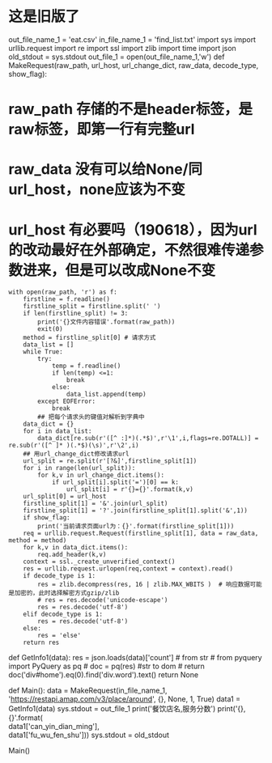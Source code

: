 # 这是旧版了

out_file_name_1 = 'eat.csv'
in_file_name_1 = 'find_list.txt'
import sys
import urllib.request
import re
import ssl
import zlib
import time
import json
old_stdout = sys.stdout
out_file_1 = open(out_file_name_1,'w')
def MakeRequest(raw_path, url_host, url_change_dict, raw_data, decode_type, show_flag):
# raw_path 存储的不是header标签，是raw标签，即第一行有完整url
# raw_data 没有可以给None/同url_host，none应该为不变
# url_host 有必要吗（190618），因为url的改动最好在外部确定，不然很难传递参数进来，但是可以改成None不变
	with open(raw_path, 'r') as f:
		firstline = f.readline()
		firstline_split = firstline.split(' ')
		if len(firstline_split) != 3:
			print('{}文件内容错误'.format(raw_path))
			exit(0)
		method = firstline_split[0] # 请求方式
		data_list = []
		while True:
			try:
				temp = f.readline()
				if len(temp) <=1:
					break
				else:
					data_list.append(temp)
			except EOFError:
				break
			## 把每个请求头的键值对解析到字典中
		data_dict = {}
		for i in data_list:
			data_dict[re.sub(r'([^ :]*)(.*$)',r'\1',i,flags=re.DOTALL)] = re.sub(r'([^ ]* )(.*$)(\s)',r'\2',i)
		## 用url_change_dict修改请求url
		url_split = re.split(r'[?&]',firstline_split[1])
		for i in range(len(url_split)):
			for k,v in url_change_dict.items():
				if url_split[i].split('=')[0] == k:
					url_split[i] = r'{}={}'.format(k,v)
		url_split[0] = url_host
		firstline_split[1] = '&'.join(url_split)
		firstline_split[1] = '?'.join(firstline_split[1].split('&',1))
		if show_flag:
			print('当前请求页面url为：{}'.format(firstline_split[1]))
		req = urllib.request.Request(firstline_split[1], data = raw_data, method = method)
		for k,v in data_dict.items():
			req.add_header(k,v)
		context = ssl._create_unverified_context()
		res = urllib.request.urlopen(req,context = context).read()
		if decode_type is 1:
			res = zlib.decompress(res, 16 | zlib.MAX_WBITS )  # 响应数据可能是加密的，此时选择解密方式gzip/zlib
			# res = res.decode('unicode-escape')
			res = res.decode('utf-8')
		elif decode_type is 1:
			res = res.decode('utf-8')
		else:
			res = 'else'
		return res


def GetInfo1(data):
	res = json.loads(data)['count']  # from str
	# from pyquery import PyQuery as pq
	# doc = pq(res) #str to dom
	# return doc('div#home').eq(0).find('div.word').text()
	return None

def Main():
	data = MakeRequest(in_file_name_1, 'https://restapi.amap.com/v3/place/around', {}, None, 1, True)
	data1 = GetInfo1(data)
	sys.stdout = out_file_1
	print('餐饮店名,服务分数')
	print('{},{}'.format(\
data1['can_yin_dian_ming'],\
data1['fu_wu_fen_shu']))
	sys.stdout = old_stdout

Main()
